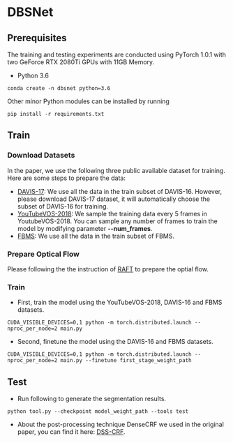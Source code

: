 # DBSNet

## Prerequisites
The training and testing experiments are conducted using PyTorch 1.0.1 with two GeForce RTX 2080Ti GPUs with 11GB Memory.
- Python 3.6
```
conda create -n dbsnet python=3.6
```


Other minor Python modules can be installed by running
```
pip install -r requirements.txt
```
## Train

### Download Datasets
In the paper, we use the following three public available dataset for training. Here are some steps to prepare the data:

- [DAVIS-17](https://davischallenge.org/davis2017/code.html): We use all the data in the train subset of DAVIS-16. However, please download DAVIS-17 dataset, it will automatically choose the subset of DAVIS-16 for training.
- [YouTubeVOS-2018](https://youtube-vos.org/dataset/): We sample the training data every 5 frames in YoutubeVOS-2018. You can sample any number of frames to train the model by modifying parameter **--num_frames**.
- [FBMS](https://lmb.informatik.uni-freiburg.de/resources/datasets/moseg.en.html): We use all the data in the train subset of FBMS.

### Prepare Optical Flow
Please following the the instruction of [RAFT](https://github.com/princeton-vl/RAFT) to prepare the optial flow. 

### Train
- First, train the model using the YouTubeVOS-2018, DAVIS-16 and FBMS datasets.
```
CUDA_VISIBLE_DEVICES=0,1 python -m torch.distributed.launch --nproc_per_node=2 main.py
```
- Second, finetune the model using the DAVIS-16 and FBMS datasets.
```
CUDA_VISIBLE_DEVICES=0,1 python -m torch.distributed.launch --nproc_per_node=2 main.py --finetune first_stage_weight_path
```

## Test

-   Run following to generate the segmentation results.
```
python tool.py --checkpoint model_weight_path --tools test
```
- About the post-processing technique DenseCRF we used in the original paper, you can find it here: [DSS-CRF](https://github.com/Andrew-Qibin/dss_crf).
